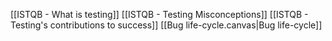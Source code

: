 [[ISTQB - What is testing]]
[[ISTQB - Testing Misconceptions]]
[[ISTQB - Testing's contributions to success]]
[[Bug life-cycle.canvas|Bug life-cycle]]
